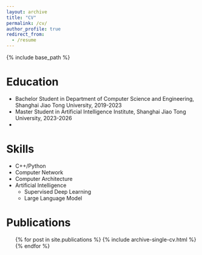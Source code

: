 ```yaml
---
layout: archive
title: "CV"
permalink: /cv/
author_profile: true
redirect_from:
  - /resume
---
```


{% include base_path %}

Education
======
* Bachelor Student in Department of Computer Science and Engineering, Shanghai Jiao Tong University, 2019-2023
* Master Student in Artificial Intelligence Institute, Shanghai Jiao Tong University, 2023-2026
* 
<div style='display: none'>
Work experience
======
* Summer 2015: Research Assistant
  * Github University
  * Duties included: Tagging issues
  * Supervisor: Professor Git

* Fall 2015: Research Assistant
  * Github University
  * Duties included: Merging pull requests
  * Supervisor: Professor Hub
</div>

Skills
======
* C++/Python
* Computer Network
* Computer Architecture
* Artificial Intelligence
  * Supervised Deep Learning
  * Large Language Model

Publications
======
  <ul>{% for post in site.publications %}
    {% include archive-single-cv.html %}
  {% endfor %}</ul>
  
<div style='display: none'>
Talks
======
  <ul>{% for post in site.talks %}
    {% include archive-single-talk-cv.html %}
  {% endfor %}</ul>
  
Teaching
======
  <ul>{% for post in site.teaching %}
    {% include archive-single-cv.html %}
  {% endfor %}</ul>
  
Service and leadership
======
* Currently signed in to 43 different slack teams
</div>
